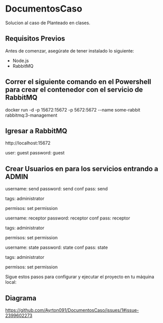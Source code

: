 # DocumentosCaso

Solucion al caso de Planteado en clases.

## Requisitos Previos

Antes de comenzar, asegúrate de tener instalado lo siguiente:
- Node.js
- RabbitMQ

## Correr el siguiente comando en el Powershell para crear el contenedor con el servicio de RabbitMQ
docker run -d -p 15672:15672 -p 5672:5672 --name some-rabbit rabbitmq:3-management

## Igresar a RabbitMQ

http://localhost:15672

user: guest
password: guest

## Crear Usuarios en para los servicios entrando a ADMIN

username: send password: send conf pass: send

tags: administrator

permisos: set permission

username: receptor password: receptor conf pass: receptor

tags: administrator

permisos: set permission

username: state password: state conf pass: state

tags: administrator

permisos: set permission

Sigue estos pasos para configurar y ejecutar el proyecto en tu máquina local:

## Diagrama
https://github.com/Ayrton091/DocumentosCaso/issues/1#issue-2399602273
